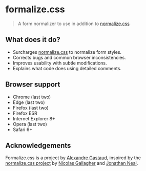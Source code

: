 # formalize.css

> A form normalizer to use in addition to [normalize.css](https://github.com/necolas/normalize.css)

## What does it do?

* Surcharges [normalize.css](https://github.com/necolas/normalize.css) to normalize form styles.
* Corrects bugs and common browser inconsistencies.
* Improves usability with subtle modifications.
* Explains what code does using detailed comments.

## Browser support

* Chrome (last two)
* Edge (last two)
* Firefox (last two)
* Firefox ESR
* Internet Explorer 8+
* Opera (last two)
* Safari 6+


## Acknowledgements

Formalize.css is a project by [Alexandre Gastaud](https://github.com/yapaslfeu), inspired by the [normalize.css project](https://github.com/necolas/normalize.css) by [Nicolas Gallagher](https://github.com/necolas) and [Jonathan Neal](https://github.com/jonathantneal).
